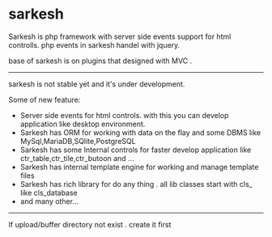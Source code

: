 sarkesh
=======
Sarkesh is php framework with server side events support for html controlls.
php events in sarkesh handel with jquery. 

base of sarkesh is on plugins that designed with MVC .

---------------------------------------
sarkesh is not stable yet and it's under development.

Some of new feature:
- Server side events for html controls. with this you can develop application like desktop environment.
- Sarkesh has ORM for working with data on the flay and some DBMS like MySql,MariaDB,SQlite,PostgreSQL
- Sarkesh has some Internal controls for faster develop application like ctr_table,ctr_tile,ctr_butoon and ...
- Sarkesh has internal template engine for working and manage template files
- Sarkesh has rich library for do any thing . all lib classes start with cls_ like cls_database
- and many other...

----------------------------------------
If upload/buffer directory not exist . create it first
